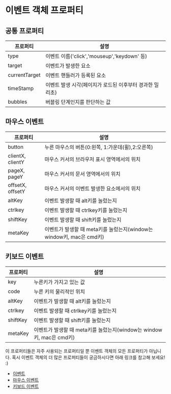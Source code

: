 # 이벤트 객체 프로퍼티

## 공통 프로퍼티

| 프로퍼티      | 설명                                                     |
| ------------- | -------------------------------------------------------- |
| type          | 이벤트 이름('click','mouseup','keydown' 등)              |
| target        | 이벤트가 발생한 요소                                     |
| currentTarget | 이벤트 핸들러가 등록된 요소                              |
| timeStamp     | 이벤트 발생 시각(페이지가 로드된 이후부터 경과한 밀리초) |
| bubbles       | 버블링 단계인지를 판단하는 값                            |

## 마우스 이벤트

| 프로퍼티         | 설명                                                         |
| ---------------- | ------------------------------------------------------------ |
| button           | 누른 마우스의 버튼(0:왼쪽, 1:가운데(휠),2:오른쪽)            |
| clientX, clientY | 마우스 커서의 브라우저 표시 영역에서의 위치                  |
| pageX, pageY     | 마우스 커서의 문서 영역에서의 위치                           |
| offsetX, offsetY | 마우스 커서의 이벤트 발생한 요소에서의 위치                  |
| altKey           | 이벤트 발생할 때 alt키를 눌렀는지                            |
| ctrlkey          | 이벤트 발생할 때 ctrlkey키를 눌렀는지                        |
| shiftKey         | 이벤트 발생할 때 shift키를 눌렀는지                          |
| metaKey          | 이벤트가 발생할 때 meta키를 눌렀는지(window는 window키, mac은 cmd키) |

## 키보드 이벤트

| 프로퍼티 | 설명                                                         |
| -------- | ------------------------------------------------------------ |
| key      | 누른키가 가지고 있는 값                                      |
| code     | 누른 키의 물리적인 위치                                      |
| altKey   | 이벤트가 발생할 때 alt키를 눌렀는지                          |
| ctrlkey  | 이벤트 발생할 때 ctrlkey키를 눌렀는지                        |
| shiftKey | 이벤트 발생할 때 shift키를 눌렀는지                          |
| metaKey  | 이벤트가 발생할 때 meta키를 눌렀는지(window는 window키, mac은 cmd키) |

이 프로퍼티들은 자주 사용되는 프로퍼티일 뿐 이벤트 객체의 모든 프로퍼티가 아닙니다. 혹시 이벤트 객체의 더 많은 프로퍼티들이 궁금하시다면 아래 링크를 참고해 보세요! :)

- [이벤트](https://developer.mozilla.org/en-US/docs/Web/API/Event)
- [마우스 이벤트](https://developer.mozilla.org/en-US/docs/Web/API/MouseEvent)
- [키보드 이벤트](https://developer.mozilla.org/en-US/docs/Web/API/KeyboardEvent)
